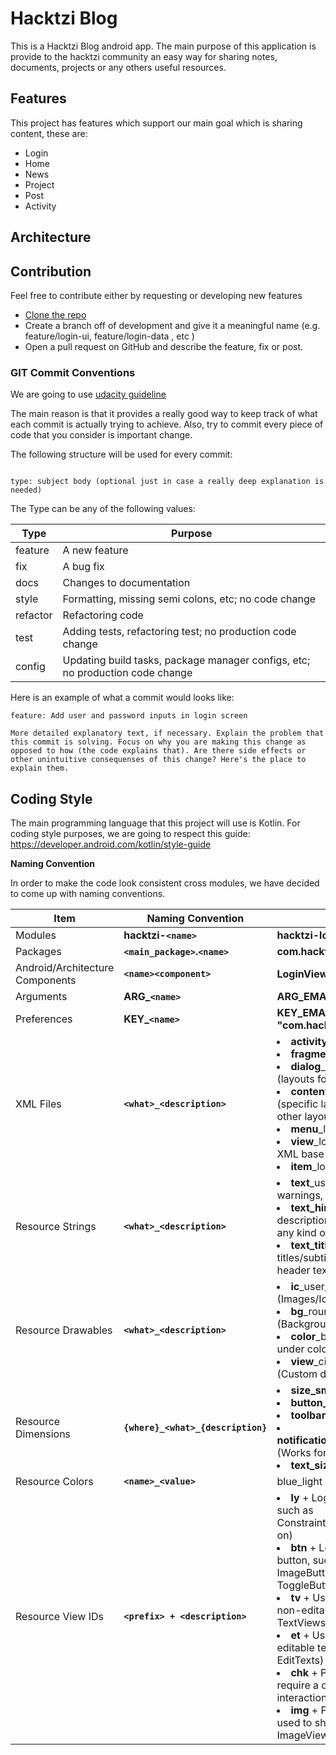 # Hacktzi Blog

This is a Hacktzi Blog android app. The main purpose of this application is provide to the hacktzi community an easy way for sharing notes, documents, projects or any others useful resources.

## Features
 This project has features which support our main goal which is sharing content, these are:

- Login
- Home
- News
- Project
- Post
- Activity

## Architecture

## Contribution
Feel free to contribute either by requesting or developing new features

- [Clone the repo](https://github.com/HackTzi/app-blog-hacktzi-kotlin)
- Create a branch off of development and give it a meaningful name (e.g. feature/login-ui, feature/login-data , etc )
- Open a pull request on GitHub and describe the feature, fix or post.

### GIT Commit Conventions
We are going to use [udacity guideline](http://udacity.github.io/android-nanodegree-guidelines/git.html.)

The main reason is that it provides a really good way to keep track of what each commit is actually trying to achieve. Also, try to commit every piece of code that you consider is important change.

The following structure will be used for every commit:

<code>
type: subject body (optional just in case a really deep explanation is needed)
</code>

The Type can be any of the following values:

| Type | Purpose |
|--|--|
| feature | A new feature |
| fix | A bug fix |
| docs | Changes to documentation |
| style | Formatting, missing semi colons, etc; no code change |
| refactor | Refactoring code |
| test | Adding tests, refactoring test; no production code change |
| config | Updating build tasks, package manager configs, etc; no production code change |

Here is an example of what a commit would looks like:


    feature: Add user and password inputs in login screen
    
    More detailed explanatory text, if necessary. Explain the problem that this commit is solving. Focus on why you are making this change as opposed to how (the code explains that). Are there side effects or other unintuitive consequenses of this change? Here's the place to explain them.



## Coding Style

The main programming language that this project will use is Kotlin. For coding style purposes, we are going to respect this guide: https://developer.android.com/kotlin/style-guide

**Naming Convention**

In order to make the code look consistent cross modules, we have decided to come up with naming conventions.

| Item | Naming Convention | Example |
|--|--|--|
| Modules | **hacktzi-`<name>`** | **hacktzi-login** |
| Packages | **`<main_package>`.`<name>`** | **com.hacktzi.blog.login** |
| Android/Architecture Components | **`<name><component>`** | **LoginViewModel** |
| Arguments | **ARG_`<name>`** | **ARG_EMAIL = "email"** |
| Preferences | **KEY_`<name>`** | **KEY_EMAIL = "com.hacktzi.blog.email"** |
| XML Files | **`<what>_<description>`** |<li>**activity**_login.xml</li><li>**fragment**_login.xml</li><li>**dialog**_change_password.xml (layouts for any kind of dialog)</li><li>**conten**t_login_header.xml (specific layouts to be used within other layouts)</li><li>**menu**_login.xml</li><li>**view**_login.xml (custom views XML base specification)</li><li>**item**_login.xml (items for lists)</li>|
| Resource Strings | **`<what>_<description>`** | <li>**text**_username (Messages, warnings, descriptions)</li><li>**text_hint**_username (Default description that appears within any kind of input)</li><li>**text_title**_login (For titles/subtitles and any kind of header text)</li> |
| Resource Drawables | **`<what>_<description>`** | <li>**ic**_user_profile_photo.xml (Images/Icons)</li><li>**bg**_rounded_blue.xml (Backgrounds / Selectors)</li><li>**color**_button_blue (Colors under color directory)</li><li>**view**_circle_loading.xml (Custom drawable views)</li> |
| Resource Dimensions | **`{where}_<what>_{description}`** | <li>**size_small**</li><li>**button_width_large**</li><li>**toolbar_height**</li><li>**notification_header_padding_top** (Works for padding & margins)</li><li>**text_size_small**</li> |
| Resource Colors | **`<name>_<value>`** | blue_light |
| Resource View IDs | **`<prefix> + <description>`** | <li>**ly** + Login (Any kind of layouts such as Constraints/AppBar/Linear and so on)</li><li>**btn** + Login (Any kind of button, such as Button, ImageButton, RadioButton, ToggleButton and so on)</li><li>**tv** + Username (All sort of non-editable labels such as TextViews)</li><li>**et** + Username (All sort of editable text inputs such as EditTexts)</li><li>**chk** + Policy (All views that require a check/uncheck interaction such as CheckBoxes)</li><li>**img** + Photo (All views that are used to show images such as ImageViews)</li>
